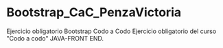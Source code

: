 # Bootstrap_CaC_PenzaVictoria
Ejercicio obligatorio Bootstrap Codo a Codo
Ejercicio obligatorio del curso "Codo a codo" JAVA-FRONT END. 
